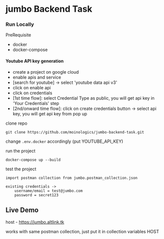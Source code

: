 # jumbo Backend Task

### Run Locally

PreRequisite

* docker
* docker-compose

#### Youtube API key generation
- create a project on google cloud
- enable apis and service
- [search for youtube] -> select 'youtube data api v3'
- click on enable api
- click on credentials
- [1st time flow]: select Credential Type as public, you will get api key in 'Your Credentials' step
- [2nd/onward time flow]: click on create credentials button -> select api key, you will get api key from pop up


clone repo

```
git clone https://github.com/moinologics/jumbo-backend-task.git
```

change `.env.docker` accordingly (put YOUTUBE_API_KEY)

run the project

```
docker-compose up --build
```

test the project

```
import postman collection from jumbo.postman_collection.json

existing credentials -> 
	username/email = test@jumbo.com 
	password = secret123

```

## Live Demo

host - https://jumbo.altlink.tk

works with same postman collection, just put it in collection variables HOST
